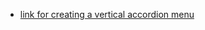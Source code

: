 - [link for creating a vertical accordion menu](http://www.vandelaydesign.com/vertical-accordion/)

